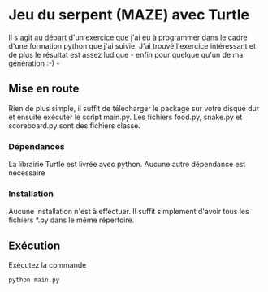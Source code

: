 # Jeu du serpent (MAZE) avec Turtle

Il s'agit au départ d'un exercice que j'ai eu à programmer dans le cadre d'une formation
python que j'ai suivie. J'ai trouvé l'exercice intéressant et de plus le résultat est 
assez ludique - enfin pour quelque qu'un de ma génération :-) -

## Mise en route

Rien de plus simple, il suffit de télécharger le package sur votre disque dur et ensuite 
exécuter le script main.py. Les fichiers food.py, snake.py et scoreboard.py sont des 
fichiers classe.
### Dépendances

La librairie Turtle est livrée avec python. Aucune autre dépendance est nécessaire


### Installation

Aucune installation n'est à effectuer. Il suffit simplement d'avoir tous les fichiers *.py dans le 
même répertoire.


## Exécution

Exécutez la commande
```
python main.py
```



